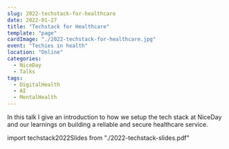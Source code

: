 ```yaml
---
slug: 2022-techstack-for-healthcare
date: 2022-01-27
title: "Techstack for Healthcare"
template: "page"
cardImage: "./2022-techstack-for-healthcare.jpg"
event: "Techies in health" 
location: "Online"
categories:
  - NiceDay
  - Talks
tags:
  - DigitalHealth
  - AI
  - MentalHealth
---
```


In this talk I give an introduction to how we setup the tech stack at NiceDay and our learnings on building a reliable and secure healthcare service.

import techstack2022Slides from "./2022-techstack-slides.pdf"

<SlidesViewer path={techstack2022Slides}/>

